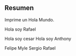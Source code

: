 ## Resumen

Imprime un Hola Mundo.

Hola soy Rafael

Hola soy cesar
Hola soy Anthony

Felipe
Myle
Sergio
Rafael
